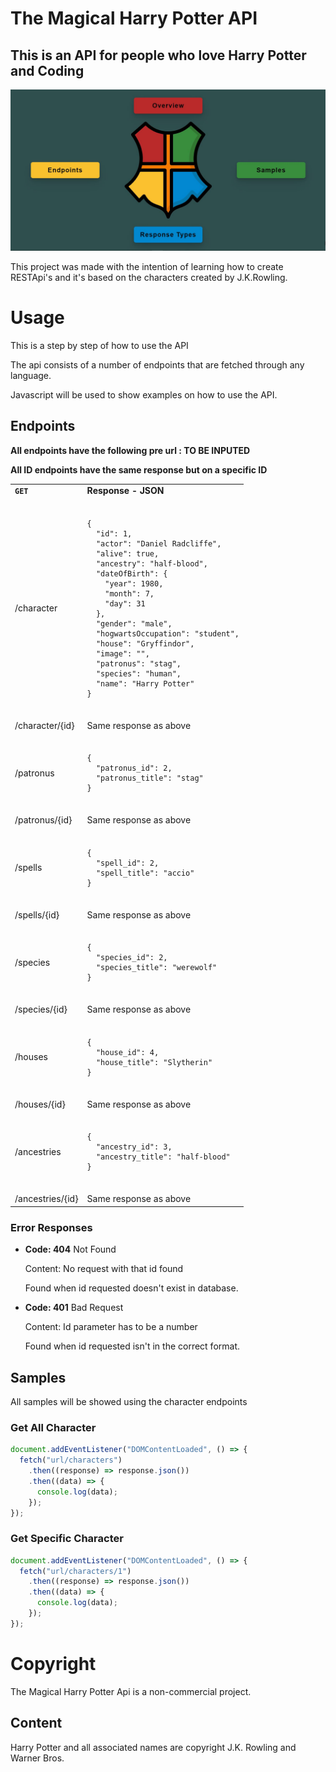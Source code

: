 # The Magical Harry Potter API

## This is an API for people who love Harry Potter and Coding

![Homepage](./harry/screenshot.JPG)

This project was made with the intention of learning how to create RESTApi's and it's based on the characters created by J.K.Rowling.

# Usage

This is a step by step of how to use the API

The api consists of a number of endpoints that are fetched through any language.

Javascript will be used to show examples on how to use the API.

## Endpoints

**All endpoints have the following pre url : TO BE INPUTED**

**All ID endpoints have the same response but on a specific ID**

<table>
<tr>
<td> <b><code>GET</code></b> </td> <td> <b>Response - JSON</b> </td>
</tr>
<tr>
<td> /character </td>
<td>
<pre>
<code>
{
  "id": 1,
  "actor": "Daniel Radcliffe",
  "alive": true,
  "ancestry": "half-blood",
  "dateOfBirth": {
    "year": 1980,
    "month": 7,
    "day": 31
  },
  "gender": "male",
  "hogwartsOccupation": "student",
  "house": "Gryffindor",
  "image": "",
  "patronus": "stag",
  "species": "human",
  "name": "Harry Potter"
}
</code>
</pre>
</td>
</tr>
<tr>
<td> /character/{id} </td>
<td>
    Same response as above
</td>
</tr>
<tr>
<td> /patronus </td>
<td>

<pre>
<code>
{
  "patronus_id": 2,
  "patronus_title": "stag"
}
</code>
</pre>
</td>
</tr>
<tr>
<td> /patronus/{id} </td>
<td>
    Same response as above
</td>
</tr>
<tr>
<td> /spells </td>
<td>
<pre>
<code>
{
  "spell_id": 2,
  "spell_title": "accio"
}
</code>
</pre>
</td>
</tr>
<tr>
<td> /spells/{id} </td>
<td>
    Same response as above
</td>
</tr>
<tr>
<td> /species </td>
<td>
<pre>
<code>
{
  "species_id": 2,
  "species_title": "werewolf"
}
</code>
</pre>
</td>
</tr>
<tr>
<td> /species/{id} </td>
<td>
    Same response as above
</td>
</tr>
<tr>
<td> /houses </td>
<td>
<pre>
<code>
{
  "house_id": 4,
  "house_title": "Slytherin"
}
</code>
</pre>
</td>
</tr>
<tr>
<td> /houses/{id} </td>
<td>
    Same response as above
</td>
</tr>
<tr>
<td> /ancestries </td>
<td>
<pre>
<code>
{
  "ancestry_id": 3,
  "ancestry_title": "half-blood"
}
</code>
</pre>
</td>
</tr>
<tr>
<td> /ancestries/{id} </td>
<td>
    Same response as above
</td>
</tr>
</table>

### Error Responses

- **Code: 404** Not Found

  Content: No request with that id found

  Found when id requested doesn't exist in database.

- **Code: 401** Bad Request

  Content: Id parameter has to be a number

  Found when id requested isn't in the correct format.

## Samples

All samples will be showed using the character endpoints

### Get All Character

```javascript
document.addEventListener("DOMContentLoaded", () => {
  fetch("url/characters")
    .then((response) => response.json())
    .then((data) => {
      console.log(data);
    });
});
```

### Get Specific Character

```javascript
document.addEventListener("DOMContentLoaded", () => {
  fetch("url/characters/1")
    .then((response) => response.json())
    .then((data) => {
      console.log(data);
    });
});
```

# Copyright

The Magical Harry Potter Api is a non-commercial project.

## Content

Harry Potter and all associated names are copyright J.K. Rowling and Warner Bros.
